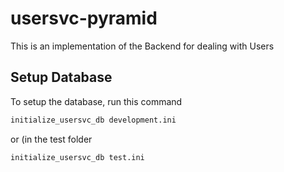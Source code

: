 usersvc-pyramid
===============

This is an implementation of the Backend for dealing with Users


Setup Database
---------------
To setup the database, run this command

```bash
initialize_usersvc_db development.ini
```

or (in the test folder

```bash
initialize_usersvc_db test.ini
```
